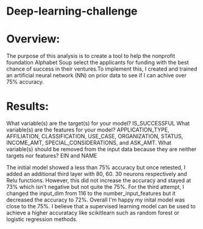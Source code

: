# Deep-learning-challenge

# Overview:

The purpose of this analysis is to create a tool to help the nonprofit foundation Alphabet Soup select the applicants for funding with the best chance of success in their ventures.To implement this, I created and trained an artificial neural network (NN) on prior data to see if I can achive over 75% accuracy. 

# Results:

What variable(s) are the target(s) for your model?  IS_SUCCESSFUL
What variable(s) are the features for your model?  APPLICATION_TYPE, AFFILIATION, CLASSIFICATION, USE_CASE, ORGANIZATION, STATUS, INCOME_AMT, SPECIAL_CONSIDERATIONS, and ASK_AMT.
What variable(s) should be removed from the input data because they are neither targets nor features? EIN and NAME


The initial model showed a less than 75% accuracy but once retested, I added an additional third layer with 80, 60. 30 neurons respectively and Relu functions. However, this did not increase the accuracy and stayed at 73% which isn't negative but not quite the 75%. For the third attempt, I changed the input_dim from 116 to the number_input_features but it decreased the accuracy to 72%. Overall I'm happy my inital model was close to the 75%. I believe that a supervised learning model can be used to achieve a higher accuratacy like scikitlearn such as random forest or logistic regression methods. 